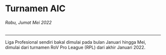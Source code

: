 # Turnamen AIC
###### Rabu, Jumat Mei 2022

---

Liga Profesional sendiri bakal dimulai pada bulan Januari hingga Mei, dimulai dari turnamen RoV Pro League (RPL) dari akhir Januari 2022.